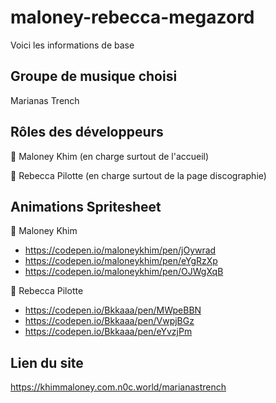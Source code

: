 # maloney-rebecca-megazord

Voici les informations de base

## Groupe de musique choisi

Marianas Trench

## Rôles des développeurs

🔴 Maloney Khim (en charge surtout de l'accueil)

🔵 Rebecca Pilotte (en charge surtout de la page discographie)

## Animations Spritesheet

🔴 Maloney Khim

- https://codepen.io/maloneykhim/pen/jOywrad
- https://codepen.io/maloneykhim/pen/eYgRzXp
- https://codepen.io/maloneykhim/pen/OJWgXqB

🔵 Rebecca Pilotte

- https://codepen.io/Bkkaaa/pen/MWpeBBN
- https://codepen.io/Bkkaaa/pen/VwpjBGz
- https://codepen.io/Bkkaaa/pen/eYvzjPm

## Lien du site

https://khimmaloney.com.n0c.world/marianastrench
